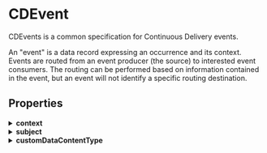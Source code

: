 # CDEvent

CDEvents is a common specification for Continuous Delivery events.

An "event" is a data record expressing an occurrence and its context. Events are
routed from an event producer (the source) to interested event consumers. The
routing can be performed based on information contained in the event, but an
event will not identify a specific routing destination.

## Properties

<details><summary><strong>context</strong></summary>

* Type: [`Context`](Context.md)
* Description: 
* Constraints: ?
* Examples: 
  * ```json
    {
      "version": "0.5.0-draft",
      "id": "A234-1234-1234",
      "source": "/staging/tekton/",
      "timestamp": "2018-04-05T17:31:00Z",
      "schemaUri": "https://myorg.com/cdevents/schema/taskrun-started-1-1-0"
    }
    ```



</details>
<details><summary><strong>subject</strong></summary>

* Type: [`Subject`](Subject.md)
* Description: 
* Constraints: ?
* Examples: *No examples*

</details>
<details><summary><strong>customDataContentType</strong></summary>

* Type: [`CustomDataContentType`](CustomDataContentType.md)
* Description: Content type of `customData` value. This attribute enables data
  to carry any type of content, whereby format and encoding might differ from
  that of the chosen event format. For example, an event rendered using the
  [CloudEvents](cloudevents-binding.md) format might carry an XML payload in
  data, and the consumer is informed by this attribute being set to
  "application/xml". The rules for how data content is rendered for different
  `customDataContentType` values are defined in the specific binding
  specification
* Constraints: ?
* Examples: 
  * Default:
    ```json
    "application/json"
    ```

  * ```json
    "application/xml"
    ```



</details>


